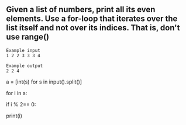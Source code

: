 ## Given a list of numbers, print all its even elements. Use a for-loop that iterates over the list itself and not over its indices. That is, don't use range()
```
Example input
1 2 2 3 3 3 4

Example output
2 2 4
```
a = [int(s) for s in input().split()]

for i in a:

if i % 2== 0:

print(i)
